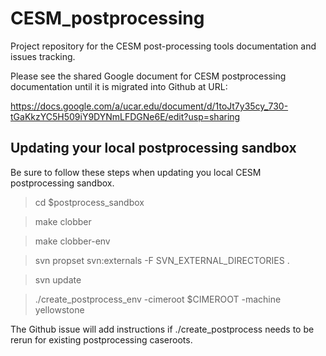 # CESM_postprocessing
Project repository for the CESM post-processing tools documentation and issues tracking.

Please see the shared Google document for CESM postprocessing documentation until it is migrated into Github at URL:

https://docs.google.com/a/ucar.edu/document/d/1toJt7y35cy_730-tGaKkzYC5H509iY9DYNmLFDGNe6E/edit?usp=sharing

## Updating your local postprocessing sandbox
Be sure to follow these steps when updating you local CESM postprocessing sandbox. 
> cd $postprocess_sandbox

> make clobber

> make clobber-env

> svn propset svn:externals -F SVN_EXTERNAL_DIRECTORIES .

> svn update

> ./create_postprocess_env -cimeroot $CIMEROOT -machine yellowstone

The Github issue will add instructions if ./create_postprocess needs to be rerun for existing postprocessing caseroots.
